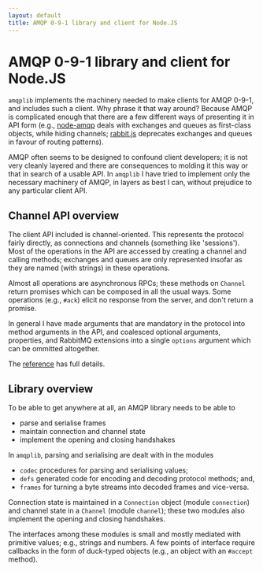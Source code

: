 ```yaml
---
layout: default
title: AMQP 0-9-1 library and client for Node.JS
---
```


# AMQP 0-9-1 library and client for Node.JS

`amqplib` implements the machinery needed to make clients for AMQP
0-9-1, and includes such a client. Why phrase it that way around?
Because AMQP is complicated enough that there are a few different ways
of presenting it in API form (e.g., [node-amqp][] deals with
exchanges and queues as first-class objects, while hiding channels;
[rabbit.js][] deprecates exchanges and queues in favour of
routing patterns).

AMQP often seems to be designed to confound client developers; it is
not very cleanly layered and there are consequences to molding it this
way or that in search of a usable API. In `amqplib` I have tried to
implement only the necessary machinery of AMQP, in layers as best I
can, without prejudice to any particular client API.

## Channel API overview

The client API included is channel-oriented. This represents the
protocol fairly directly, as connections and channels (something like
'sessions'). Most of the operations in the API are accessed by
creating a channel and calling methods; exchanges and queues are only
represented insofar as they are named (with strings) in these
operations.

Almost all operations are asynchronous RPCs; these methods on
`Channel` return promises which can be composed in all the usual
ways. Some operations (e.g., `#ack`) elicit no response from the
server, and don't return a promise.

In general I have made arguments that are mandatory in the protocol
into method arguments in the API, and coalesced optional arguments,
properties, and RabbitMQ extensions into a single `options` argument
which can be ommitted altogether.

The [reference](doc/channel_api.html) has full details.

## Library overview

To be able to get anywhere at all, an AMQP library needs to be able to

 * parse and serialise frames
 * maintain connection and channel state
 * implement the opening and closing handshakes

In `amqplib`, parsing and serialising are dealt with in the modules

 * `codec` procedures for parsing and serialising values;
 *  `defs` generated code for encoding and decoding protocol methods;
    and,
 * `frames` for turning a byte streams into decoded frames and
   vice-versa.

Connection state is maintained in a `Connection` object (module
`connection`) and channel state in a `Channel` (module `channel`);
these two modules also implement the opening and closing handshakes.

The interfaces among these modules is small and mostly mediated with
primitive values; e.g., strings and numbers. A few points of interface
require callbacks in the form of duck-typed objects (e.g., an object
with an `#accept` method).


[rabbit.js]: https://github.com/squaremo/rabbit.js
[node-amqp]: https://github.com/postwait/node-amqp
